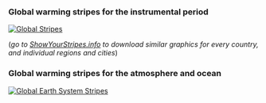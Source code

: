 ### Global warming stripes for the instrumental period
[![Global Stripes](STRIPES/GLOBAL-STRIPES-1850-2024-hires.png)](STRIPES/GLOBAL-STRIPES-1850-2024-hires.png)

(*go to [ShowYourStripes.info](https://www.ShowYourStripes.info) to download similar graphics for every country, and individual regions and cities*)

### Global warming stripes for the atmosphere and ocean
[![Global Earth System Stripes](STRIPES/warming_stripes_atmos_ocean_1960_2024.png)](STRIPES/warming_stripes_atmos_ocean_1960_2024.png)
